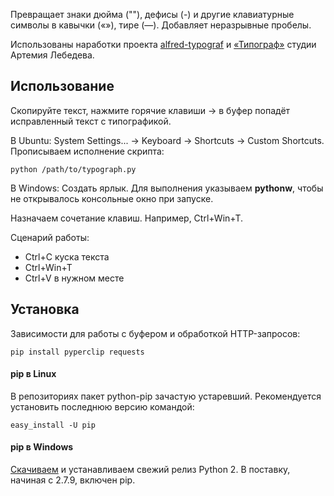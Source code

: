 Превращает знаки дюйма (""), дефисы (-) и другие клавиатурные символы в кавычки («»), тире (—). Добавляет неразрывные пробелы.

Использованы наработки проекта [alfred-typograf](https://github.com/voldmar/alfred-typograf) и [«Типограф»](http://www.artlebedev.ru/tools/typograf/) студии Артемия Лебедева.

## Использование

Скопируйте текст, нажмите горячие клавиши → в буфер попадёт исправленный текст с типографикой.

В Ubuntu: System Settings... → Keyboard → Shortcuts → Custom Shortcuts. Прописываем исполнение скрипта:
```
python /path/to/typograph.py
```
В Windows: Создать ярлык. Для выполнения указываем **pythonw**, чтобы не открывалось консольные окно при запуске.

Назначаем сочетание клавиш. Например, Ctrl+Win+T.

Сценарий работы:
* Ctrl+C куска текста
* Ctrl+Win+T
* Ctrl+V в нужном месте

## Установка

Зависимости для работы с буфером и обработкой HTTP-запросов:
```
pip install pyperclip requests
```

#### pip в Linux

В репозиториях пакет python-pip зачастую устаревший. Рекомендуется установить последнюю версию командой:
```
easy_install -U pip
```

#### pip в Windows

[Скачиваем](https://www.python.org/downloads/windows/) и устанавливаем свежий релиз Python 2. В поставку, начиная с 2.7.9, включен pip.